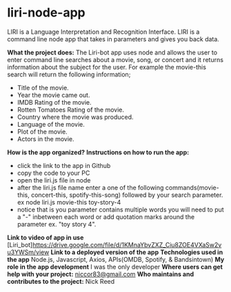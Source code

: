 # liri-node-app
LIRI is a Language Interpretation and Recognition Interface. LIRI is a command line node app that takes in parameters and gives you back data.

__What the project does:__ The Liri-bot app uses node and allows the user to enter command line searches about a movie, song, or concert and it returns information about the subject for the user.  For example the movie-this search will return the following information;

* Title of the movie.
* Year the movie came out.
* IMDB Rating of the movie.
* Rotten Tomatoes Rating of the movie.
* Country where the movie was produced.
* Language of the movie.
* Plot of the movie.
* Actors in the movie.

__How is the app organized?__ 
__Instructions on how to run the app:__ 

* click the link to the app in Github
* copy the code to your PC
* open the liri.js file in node
* after the liri.js file name enter a one of the following commands(movie-this, concert-this, spotify-this-song) followed by your search parameter. ex node liri.js movie-this toy-story-4
* notice that is you parameter contains multiple words you will need to put a "-" inbetween each word or add quotation marks around the parameter ex. "toy story 4".

__Link to video of app in use__  [Liri_bot]https://drive.google.com/file/d/1KMnaYbvZXZ_Ciu8ZOE4VXaSw2vu3YWSm/view
__Link to a deployed version of the app__
__Technologies used in the app__ Node.js, Javascript, Axios, APIs(OMDB, Spotify, & Bandsintown)
__My role in the app development__ I was the only developer
__Where users can get help with your project:__ niccor83@gmail.com
__Who maintains and contributes to the project:__ Nick Reed
